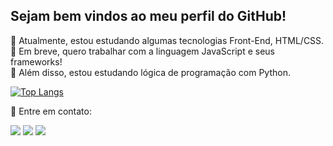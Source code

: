 ## Sejam bem vindos ao meu perfil do GitHub! 

🖤 Atualmente, estou estudando algumas tecnologias Front-End, HTML/CSS. <br/>
🤍 Em breve, quero trabalhar com a linguagem JavaScript e seus frameworks! </br>
🖤 Além disso, estou estudando lógica de programação com Python.

<div>
  <a href="https://github.com/renaisaalves"></a>
</div>

[![Top Langs](https://github-readme-stats.vercel.app/api/top-langs/?username=renaisaalves&layout=compact)](https://github.com/renaisaalves/github-readme-stats)

📧 Entre em contato:

<a href="https://github.com/renaisaalves" target="_blank"><img src="https://img.shields.io/badge/GitHub-100000?style=for-the-badge&logo=github&logoColor=white"></a>
<a href="https://www.linkedin.com/in/renaisa-alves/" target="_blank"><img src="https://img.shields.io/badge/LinkedIn-0077B5?style=for-the-badge&logo=linkedin&logoColor=white"></a>
<a href="https://www.instagram.com/renaisalves/" target="_blank"><img src="https://img.shields.io/badge/Instagram-E4405F?style=for-the-badge&logo=instagram&logoColor=white"></a>



